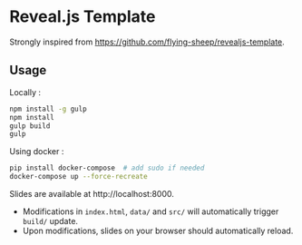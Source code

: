 # Reveal.js Template

Strongly inspired from https://github.com/flying-sheep/revealjs-template.

## Usage

Locally :

```sh
npm install -g gulp
npm install
gulp build
gulp
```


Using docker :

```sh
pip install docker-compose  # add sudo if needed
docker-compose up --force-recreate
```

Slides are available at http://localhost:8000.

- Modifications in `index.html`, `data/` and `src/` will automatically trigger `build/` update.
- Upon modifications, slides on your browser should automatically reload.
